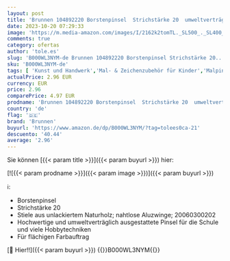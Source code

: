 ```yaml
---
layout: post
title: 'Brunnen 104892220 Borstenpinsel  Strichstärke 20  umweltverträglich '
date: 2023-10-20 07:29:33
image: 'https://m.media-amazon.com/images/I/2162k2tomTL._SL500_._SL400_.jpg'
comments: true
category: ofertas
author: 'tole.es'
slug: 'B000WL3NYM-de Brunnen 104892220 Borstenpinsel Strichstärke 20...'
sku: 'B000WL3NYM-de'
tags: [ 'Kunst und Handwerk','Mal- & Zeichenzubehör für Kinder','Malpinsel für Kinder','Spielzeug','brunnen','🇩🇪', ]
actualPrice: 2.96 EUR
currency: EUR
price: 2.96
comparePrice: 4.97 EUR
prodname: 'Brunnen 104892220 Borstenpinsel  Strichstärke 20  umweltverträglich '
country: 'de'
flag: '🇩🇪'
brand: 'Brunnen'
buyurl: 'https://www.amazon.de/dp/B000WL3NYM/?tag=tolees0ca-21'
descuento: '40.44'
average: '2.96'
---
```


Sie können [{{< param title >}}]({{< param buyurl >}}) hier:

[![{{< param prodname >}}]({{< param image >}})]({{< param buyurl >}})

ℹ️:

- Borstenpinsel
- Strichstärke 20
- Stiele aus unlackiertem Naturholz; nahtlose Aluzwinge; 20060300202
- Hochwertige und umweltverträglich ausgestattete Pinsel für die Schule und viele Hobbytechniken
- Für flächigen Farbauftrag

[🛒 Hier!!]({{< param buyurl >}})
{{<world>}}B000WL3NYM{{</world>}}

